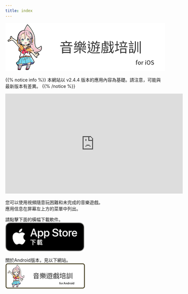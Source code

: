 ```yaml
---
title: index
---
```


![top banner](top_banner.zh-tw.png)

{{% notice info %}}
本網站以 v2.4.4 版本的應用內容為基礎。請注意，可能與最新版本有差異。
{{% /notice %}}

<iframe width="560" height="315" src="https://www.youtube.com/embed/4L4d0Ssx5Pk?si=6SYDAtaH0mHEgx3X" title="YouTube video player" frameborder="0" allow="accelerometer; autoplay; clipboard-write; encrypted-media; gyroscope; picture-in-picture; web-share" allowfullscreen></iframe>

您可以使用視頻隨意玩困難和未完成的音樂遊戲。<br>應用信息在屏幕左上方的菜單中列出。

請點擊下面的橫幅下載軟件。<br>
[![App store link](img_appstore_banner.zh-tw.png#imgleft)](https://apps.apple.com/tw/app/id1088874473)
<div class="clear clear_box"></div>

關於Android版本，見以下網站。<br>
[![Site link](img_banner_android.zh-tw.png#imgleft)](https://hyoromo.github.io/sound-game-training-android/zh-tw/)
<div class="clear clear_box"></div>